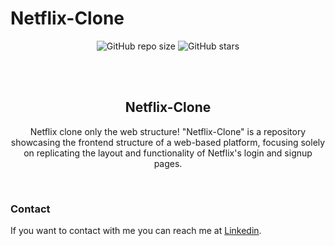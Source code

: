 # Netflix-Clone

<div align="center">
  
  ![GitHub repo size](https://img.shields.io/github/repo-size/divyanshdj/Netflix-Clone)
  ![GitHub stars](https://img.shields.io/github/stars/divyanshdj/Netflix-Clone?style=social)

  <br />
  <br />

  <h2 align="center">Netflix-Clone</h2>
  
  Netflix clone only the web structure!
  "Netflix-Clone" is a repository showcasing the frontend structure of a web-based platform, focusing solely on replicating the layout and functionality of Netflix's login and signup pages.
</div>

<br />

### Contact

If you want to contact with me you can reach me at [Linkedin](https://www.linkedin.com/in/divyansh-jain-29712726b).
